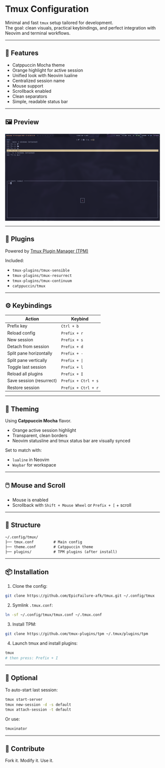 # Tmux Configuration

Minimal and fast `tmux` setup tailored for development.  
The goal: clean visuals, practical keybindings, and perfect integration with Neovim and terminal workflows.

---

## 🎯 Features

- Catppuccin Mocha theme
- Orange highlight for active session
- Unified look with Neovim lualine
- Centralized session name
- Mouse support
- Scrollback enabled
- Clean separators
- Simple, readable status bar

---

## 🖼 Preview

![preview](image.png)

---

## 🧩 Plugins

Powered by [Tmux Plugin Manager (TPM)](https://github.com/tmux-plugins/tpm)

Included:
- `tmux-plugins/tmux-sensible`
- `tmux-plugins/tmux-resurrect`
- `tmux-plugins/tmux-continuum`
- `catppuccin/tmux`

---

## ⚙️ Keybindings

| Action                   | Keybind             |
| ------------------------ | ------------------- |
| Prefix key               | `Ctrl + b`          |
| Reload config            | `Prefix + r`        |
| New session              | `Prefix + s`        |
| Detach from session      | `Prefix + d`        |
| Split pane horizontally  | `Prefix + -`        |
| Split pane vertically    | `Prefix + \|`       |
| Toggle last session      | `Prefix + l`        |
| Reload all plugins       | `Prefix + I`        |
| Save session (resurrect) | `Prefix + Ctrl + s` |
| Restore session          | `Prefix + Ctrl + r` |

---

## 🎨 Theming

Using **Catppuccin Mocha** flavor.

- Orange active session highlight
- Transparent, clean borders
- Neovim statusline and tmux status bar are visually synced

Set to match with:
- `lualine` in Neovim
- `Waybar` for workspace

---

## 🖱️ Mouse and Scroll

- Mouse is enabled
- Scrollback with `Shift + Mouse Wheel` or `Prefix + [` + scroll

---

## 📂 Structure

```
~/.config/tmux/
├── tmux.conf         # Main config
├── theme.conf        # Catppuccin theme
├── plugins/          # TPM plugins (after install)
```

---

## 📦 Installation

1. Clone the config:
```bash
git clone https://github.com/EpicFailure-afk/tmux.git ~/.config/tmux
```

2. Symlink `.tmux.conf`:

```bash
ln -sf ~/.config/tmux/tmux.conf ~/.tmux.conf
```

3. Install TPM:

```bash
git clone https://github.com/tmux-plugins/tpm ~/.tmux/plugins/tpm
```

4. Launch tmux and install plugins:

```bash
tmux
# then press: Prefix + I
```

---

## 🔁 Optional

To auto-start last session:

```bash
tmux start-server
tmux new-session -d -s default
tmux attach-session -t default
```

Or use:

```bash
tmuxinator
```

---

## 🤝 Contribute

Fork it. Modify it. Use it.


